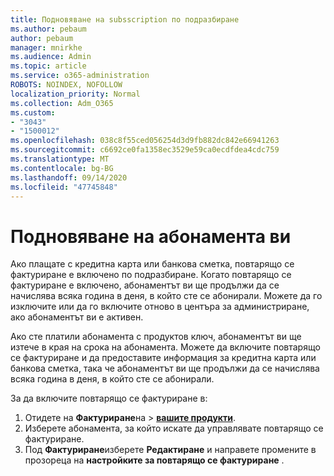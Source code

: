 ```yaml
---
title: Подновяване на subsscription по подразбиране
ms.author: pebaum
author: pebaum
manager: mnirkhe
ms.audience: Admin
ms.topic: article
ms.service: o365-administration
ROBOTS: NOINDEX, NOFOLLOW
localization_priority: Normal
ms.collection: Adm_O365
ms.custom:
- "3043"
- "1500012"
ms.openlocfilehash: 038c8f55ced056254d3d9fb882dc842e66941263
ms.sourcegitcommit: c6692ce0fa1358ec3529e59ca0ecdfdea4cdc759
ms.translationtype: MT
ms.contentlocale: bg-BG
ms.lasthandoff: 09/14/2020
ms.locfileid: "47745848"
---
```

# <a name="renewing-your-subscription"></a>Подновяване на абонамента ви

Ако плащате с кредитна карта или банкова сметка, повтарящо се фактуриране е включено по подразбиране. Когато повтарящо се фактуриране е включено, абонаментът ви ще продължи да се начислява всяка година в деня, в който сте се абонирали. Можете да го изключите или да го включите отново в центъра за администриране, ако абонаментът ви е активен.

Ако сте платили абонамента с продуктов ключ, абонаментът ви ще изтече в края на срока на абонамента. Можете да включите повтарящо се фактуриране и да предоставите информация за кредитна карта или банкова сметка, така че абонаментът ви ще продължи да се начислява всяка година в деня, в който сте се абонирали.

За да включите повтарящо се фактуриране в: 

1. Отидете на **Фактуриране**на  >  **[вашите продукти](https://go.microsoft.com/fwlink/p/?linkid=842054)**.
2. Изберете абонамента, за който искате да управлявате повтарящо се фактуриране.
3. Под **Фактуриране**изберете **Редактиране** и направете промените в прозореца на **настройките за повтарящо се фактуриране** . 